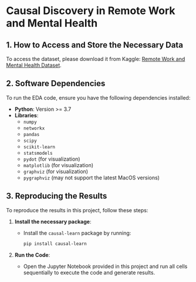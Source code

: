 # Causal Discovery in Remote Work and Mental Health

## 1. How to Access and Store the Necessary Data
To access the dataset, please download it from Kaggle: [Remote Work and Mental Health Dataset](https://www.kaggle.com/datasets/waqi786/remote-work-and-mental-health/data).

## 2. Software Dependencies
To run the EDA code, ensure you have the following dependencies installed:

- **Python**: Version >= 3.7
- **Libraries**:
  - `numpy`
  - `networkx`
  - `pandas`
  - `scipy`
  - `scikit-learn`
  - `statsmodels`
  - `pydot` (for visualization)
  - `matplotlib` (for visualization)
  - `graphviz` (for visualization)
  - `pygraphviz` (may not support the latest MacOS versions)

## 3. Reproducing the Results

To reproduce the results in this project, follow these steps:

1. **Install the necessary package**:
   - Install the `causal-learn` package by running:
     ```bash
     pip install causal-learn
     ```

2. **Run the Code**:
   - Open the Jupyter Notebook provided in this project and run all cells sequentially to execute the code and generate results.


